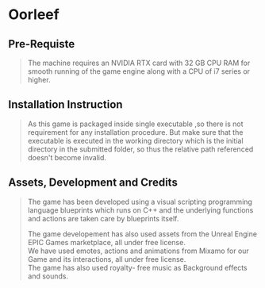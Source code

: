 # Oorleef

## Pre-Requiste
>The machine requires an NVIDIA RTX card with 32 GB CPU RAM for smooth running of the game engine along with a CPU of i7 series or higher.
## Installation Instruction 
> As this game is packaged inside single executable ,so there is not requirement for any installation procedure. But make sure that the executable is executed in the working directory which is the initial directory in the submitted folder, so thus the relative path referenced doesn't become invalid.
## Assets, Development and Credits
> The game has been developed using a visual scripting programming language blueprints which runs on C++ and the underlying functions and actions are taken care by blueprints itself.
> 
> The game developement has also used assets from the Unreal Engine EPIC Games marketplace, all under free license.</br>
We have used emotes, actions and animations from Mixamo for our Game and its interactions, all under free license.</br>
The game has also used royalty- free music as Background effects and sounds.
